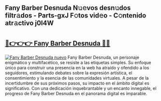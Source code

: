 ## Fany Barber Desnuda N𝚞𝚎vos desn𝚞dos filtr𝚊dos - Parts-gxJ F𝚘tos vid𝚎o - C𝚘ntenido atr𝚊ctivo j0I4W

# <h2><a href="http://mb8zjeb.tromn.icu/?c=Fany+Barber+Desnuda">🔗👉👉👉 Fany Barber Desnuda 🔗🔗</a></h2>

[![Fany Barber Desnuda nuevo](https://i.imgur.com/pEAQMta.gif)](http://mb8zjeb.tromn.icu/?c=Fany+Barber+Desnuda)
Fany Barber Desnuda, un personaje enigmático y multifacético, se resiste a las etiquetas simples. Su enfoque único para construir una presencia en la web ha atraído y ofendido a los seguidores, estimulando debates sobre la expresión artística, el consentimiento y la esencia de las comunidades virtuales. A pesar de la incertidumbre de sus próximos pasos, su impacto en el ámbito digital es significativo. Con una dedicación inquebrantable y un encanto innegable, el progreso de Fany Barber Desnuda en el panorama digital es imparable.
